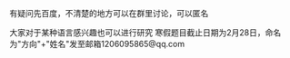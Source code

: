 <p>有疑问先百度，不清楚的地方可以在群里讨论，可以匿名</p>
大家对于某种语言感兴趣也可以进行研究
寒假题目截止日期为2月28日，命名为"方向"+"姓名"发至邮箱1206095865@qq.com
